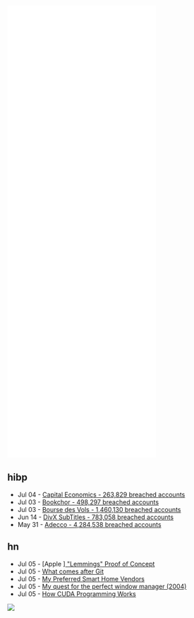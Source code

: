 ![Metrics](https://raw.githubusercontent.com/phixion/phixion/master/metrics.svg)

## hibp

<!--
for https://github.com/phixion/phixion/blob/main/.github/workflows/feeds.yml
-->
<!--START_SECTION:haveibeenpwnd-->
- Jul 04 - [Capital Economics - 263,829 breached accounts](https://haveibeenpwned.com/PwnedWebsites#CapialEconomics)
- Jul 03 - [Bookchor - 498,297 breached accounts](https://haveibeenpwned.com/PwnedWebsites#Bookchor)
- Jul 03 - [Bourse des Vols - 1,460,130 breached accounts](https://haveibeenpwned.com/PwnedWebsites#BourseDesVols)
- Jun 14 - [DivX SubTitles - 783,058 breached accounts](https://haveibeenpwned.com/PwnedWebsites#DivXSubTitles)
- May 31 - [Adecco - 4,284,538 breached accounts](https://haveibeenpwned.com/PwnedWebsites#Adecco)
<!--END_SECTION:haveibeenpwnd-->

## hn

<!--
for https://github.com/phixion/phixion/blob/main/.github/workflows/feeds.yml
-->
<!--START_SECTION:hn-->
- Jul 05 - [Apple ][ "Lemmings" Proof of Concept](http://www.deater.net/weave/vmwprod/lemm/)
- Jul 05 - [What comes after Git](https://matt-rickard.com/what-comes-after-git/)
- Jul 05 - [My Preferred Smart Home Vendors](https://chrisx.xyz/blog/my-preferred-smart-home-vendors/)
- Jul 05 - [My quest for the perfect window manager (2004)](http://ironphoenix.org/fvwm/)
- Jul 05 - [How CUDA Programming Works](https://www.nvidia.com/en-us/on-demand/session/gtcspring22-s41487/)
<!--END_SECTION:hn-->

<!--
for https://yhype.me
-->
![](https://hit.yhype.me/github/profile?user_id=13013670)
